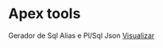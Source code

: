 # Apex tools
Gerador de Sql Alias e Pl/Sql Json 
[Visualizar](https://ednotsheeran.github.io/SqlAlias-PlSqlJson-Gererator/)
